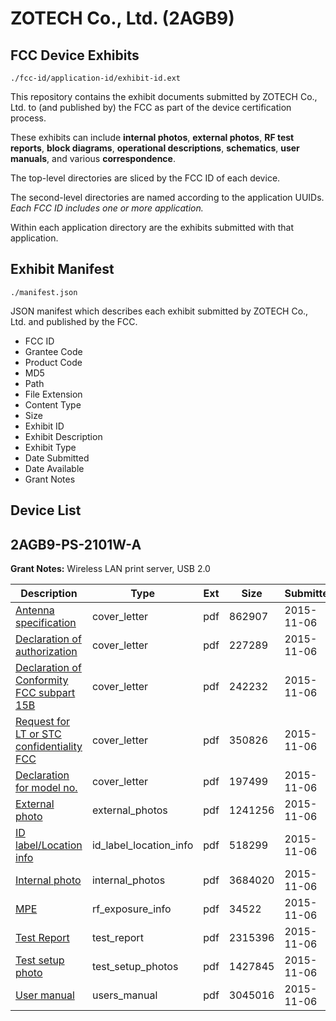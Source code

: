 # ZOTECH Co., Ltd. (2AGB9)
## FCC Device Exhibits

```
./fcc-id/application-id/exhibit-id.ext
```

This repository contains the exhibit documents submitted by ZOTECH Co., Ltd. to (and published by) the FCC as part of the device certification process.

These exhibits can include **internal photos**, **external photos**, **RF test reports**, **block diagrams**, **operational descriptions**, **schematics**, **user manuals**, and various **correspondence**.

The top-level directories are sliced by the FCC ID of each device.

The second-level directories are named according to the application UUIDs. *Each FCC ID includes one or more application.*

Within each application directory are the exhibits submitted with that application. 

## Exhibit Manifest

```
./manifest.json
```

JSON manifest which describes each exhibit submitted by ZOTECH Co., Ltd. and published by the FCC.

- FCC ID
- Grantee Code
- Product Code
- MD5
- Path
- File Extension
- Content Type
- Size
- Exhibit ID
- Exhibit Description
- Exhibit Type
- Date Submitted
- Date Available
- Grant Notes

## Device List
## 2AGB9-PS-2101W-A
**Grant Notes:** Wireless LAN print server, USB 2.0

| Description | Type | Ext | Size | Submitted | Available |
| ----------- | ---- | --- | ---- | --------- | --------- |
| [Antenna specification](2AGB9-PS-2101W-A/ce7a496c8b12e1526d520380441a8e62/2805209.pdf) | cover_letter | pdf | 862907 | 2015-11-06 | 2015-11-06 |
| [Declaration of authorization](2AGB9-PS-2101W-A/ce7a496c8b12e1526d520380441a8e62/2805218.pdf) | cover_letter | pdf | 227289 | 2015-11-06 | 2015-11-06 |
| [Declaration of Conformity FCC subpart 15B](2AGB9-PS-2101W-A/ce7a496c8b12e1526d520380441a8e62/2805219.pdf) | cover_letter | pdf | 242232 | 2015-11-06 | 2015-11-06 |
| [Request for LT or STC confidentiality FCC](2AGB9-PS-2101W-A/ce7a496c8b12e1526d520380441a8e62/2805220.pdf) | cover_letter | pdf | 350826 | 2015-11-06 | 2015-11-06 |
| [Declaration for model no.](2AGB9-PS-2101W-A/ce7a496c8b12e1526d520380441a8e62/2805221.pdf) | cover_letter | pdf | 197499 | 2015-11-06 | 2015-11-06 |
| [External photo](2AGB9-PS-2101W-A/ce7a496c8b12e1526d520380441a8e62/2805214.pdf) | external_photos | pdf | 1241256 | 2015-11-06 | 2015-11-06 |
| [ID label/Location info](2AGB9-PS-2101W-A/ce7a496c8b12e1526d520380441a8e62/2805212.pdf) | id_label_location_info | pdf | 518299 | 2015-11-06 | 2015-11-06 |
| [Internal photo](2AGB9-PS-2101W-A/ce7a496c8b12e1526d520380441a8e62/2805215.pdf) | internal_photos | pdf | 3684020 | 2015-11-06 | 2015-11-06 |
| [MPE](2AGB9-PS-2101W-A/ce7a496c8b12e1526d520380441a8e62/2805217.pdf) | rf_exposure_info | pdf | 34522 | 2015-11-06 | 2015-11-06 |
| [Test Report](2AGB9-PS-2101W-A/ce7a496c8b12e1526d520380441a8e62/2805216.pdf) | test_report | pdf | 2315396 | 2015-11-06 | 2015-11-06 |
| [Test setup photo](2AGB9-PS-2101W-A/ce7a496c8b12e1526d520380441a8e62/2805213.pdf) | test_setup_photos | pdf | 1427845 | 2015-11-06 | 2015-11-06 |
| [User manual](2AGB9-PS-2101W-A/ce7a496c8b12e1526d520380441a8e62/2805211.pdf) | users_manual | pdf | 3045016 | 2015-11-06 | 2015-11-06 |
